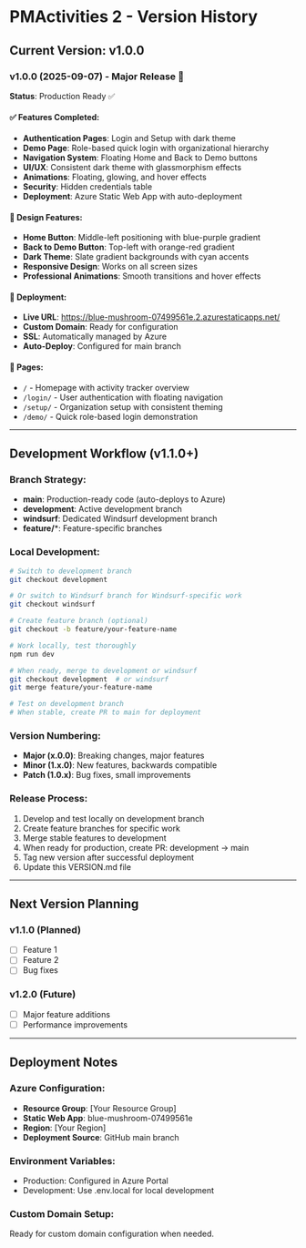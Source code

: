 # PMActivities 2 - Version History

## Current Version: v1.0.0

### v1.0.0 (2025-09-07) - Major Release 🎉
**Status**: Production Ready ✅

#### ✅ Features Completed:
- **Authentication Pages**: Login and Setup with dark theme
- **Demo Page**: Role-based quick login with organizational hierarchy
- **Navigation System**: Floating Home and Back to Demo buttons
- **UI/UX**: Consistent dark theme with glassmorphism effects
- **Animations**: Floating, glowing, and hover effects
- **Security**: Hidden credentials table
- **Deployment**: Azure Static Web App with auto-deployment

#### 🎨 Design Features:
- **Home Button**: Middle-left positioning with blue-purple gradient
- **Back to Demo Button**: Top-left with orange-red gradient
- **Dark Theme**: Slate gradient backgrounds with cyan accents
- **Responsive Design**: Works on all screen sizes
- **Professional Animations**: Smooth transitions and hover effects

#### 🚀 Deployment:
- **Live URL**: https://blue-mushroom-07499561e.2.azurestaticapps.net/
- **Custom Domain**: Ready for configuration
- **SSL**: Automatically managed by Azure
- **Auto-Deploy**: Configured for main branch

#### 📱 Pages:
- `/` - Homepage with activity tracker overview
- `/login/` - User authentication with floating navigation
- `/setup/` - Organization setup with consistent theming
- `/demo/` - Quick role-based login demonstration

---

## Development Workflow (v1.1.0+)

### Branch Strategy:
- **main**: Production-ready code (auto-deploys to Azure)
- **development**: Active development branch
- **windsurf**: Dedicated Windsurf development branch
- **feature/***: Feature-specific branches

### Local Development:
```bash
# Switch to development branch
git checkout development

# Or switch to Windsurf branch for Windsurf-specific work
git checkout windsurf

# Create feature branch (optional)
git checkout -b feature/your-feature-name

# Work locally, test thoroughly
npm run dev

# When ready, merge to development or windsurf
git checkout development  # or windsurf
git merge feature/your-feature-name

# Test on development branch
# When stable, create PR to main for deployment
```

### Version Numbering:
- **Major (x.0.0)**: Breaking changes, major features
- **Minor (1.x.0)**: New features, backwards compatible
- **Patch (1.0.x)**: Bug fixes, small improvements

### Release Process:
1. Develop and test locally on development branch
2. Create feature branches for specific work
3. Merge stable features to development
4. When ready for production, create PR: development → main
5. Tag new version after successful deployment
6. Update this VERSION.md file

---

## Next Version Planning

### v1.1.0 (Planned)
- [ ] Feature 1
- [ ] Feature 2
- [ ] Bug fixes

### v1.2.0 (Future)
- [ ] Major feature additions
- [ ] Performance improvements

---

## Deployment Notes

### Azure Configuration:
- **Resource Group**: [Your Resource Group]
- **Static Web App**: blue-mushroom-07499561e
- **Region**: [Your Region]
- **Deployment Source**: GitHub main branch

### Environment Variables:
- Production: Configured in Azure Portal
- Development: Use .env.local for local development

### Custom Domain Setup:
Ready for custom domain configuration when needed.
